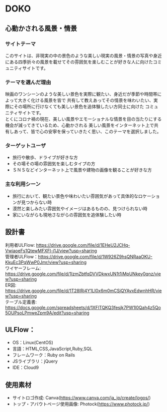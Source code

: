 # DOKO

## 心動かされる風景・情景
### サイトテーマ
このサイトは、非現実の中の景色のような美しい現実の風景・情景の写真や身近にある四季折々の風景を載せてその雰囲気を楽しむことが好きな人に向けたコミュニティサイトです。

### テーマを選んだ理由
映画のワンシーンのような美しい景色を実際に観たい、身近だが季節や時間帯によって大きく化ける風景を皆で
共有して教えあってその情景を味わいたい、実際にその場所に行けなくても美しい景色を追体験したい方同士に向けた
コミュニティサイトです。<br>
とくにコロナ禍の現在、美しい風景やエモーショナルな情景を目の当たりにする機会が減ってきているため、心動かされる
美しい風景をインターネット上で共有しあって、皆で心の安寧を保っていきたく思い、このテーマを選択しました。


### ターゲットユーザ
- 旅行や散歩、ドライブが好きな方
- その場その場の雰囲気を楽しむタイプの方
- ＳＮＳなどインターネット上で風景や建物の画像を観ることが好きな方

### 主な利用シーン
- 旅行において、観たい景色や味わいたい雰囲気があって具体的なロケーションが見つからない時
- 漠然と楽しみたい雰囲気やイメージはあるものの、見つけられない時
- 家にいながらも現地さながらの雰囲気を追体験したい時

## 設計書
利用者ULFlow: https://drive.google.com/file/d/1EHeU2JCHq-VwiaoeFs1QtewMFXFl-j1J/view?usp=sharing <br>
管理者ULFlow：https://drive.google.com/file/d/1W926Z9hsQNRaaOKU-KkuEc3PqWwP0Jmr/view?usp=sharing <br>
ワイヤーフレーム: https://drive.google.com/file/d/1IzmZbtfqDVVDkwxUN1t1iMpUNkey0qnz/view?usp=sharing <br>
ER図: https://drive.google.com/file/d/1T28IRi4Y1LI0x6m0mCSjQYAvxEdwnhHR/view?usp=sharing <br>
テーブル定義書: https://docs.google.com/spreadsheets/d/1XFlTQKQ3fesjk7PW1l0Qah4z5Qo5OUPsoLPmweZpm9A/edit?usp=sharing <br>

## ULFlow：
- OS：Linux(CentOS)
- 言語：HTML,CSS,JavaScript,Ruby,SQL
- フレームワーク：Ruby on Rails
- JSライブラリ：jQuery
- IDE：Cloud9

## 使用素材
- サイトロゴ作成: Canva(https://www.canva.com/ja_jp/create/logos/)
- トップ・アバウトページ使用画像: Photock(https://www.photock.jp/)